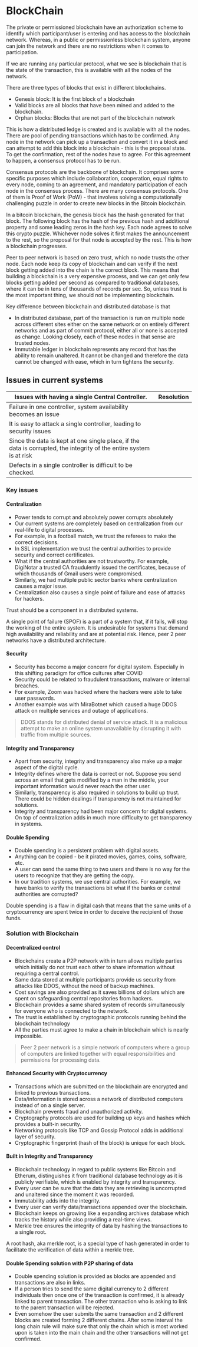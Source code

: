 # BlockChain

The private or permissioned blockchain have an authorization scheme to identify which participant/user is entering and has access to the blockchain network. Whereas, in a public or permissionless blockchain system, anyone can join the network and there are no restrictions when it comes to participation.

If we are running any particular protocol, what we see is blockchain that is the state of the transaction, this is available with all the nodes of the network.

There are three types of blocks that exist in different blockchains.
* Genesis block: It is the first block of a blockchain
* Valid blocks are all blocks that have been mined and added to the blockchain.
* Orphan blocks: Blocks that are not part of the blockchain network

This is how a distributed ledge is created and is available with all the nodes. There are pool of pending transactions which has to be confirmed. Any node in the network can pick up a transaction and convert it in a block and can attempt to add this block into a blockchain - this is the proposal state. To get the confirmation, rest of the nodes have to agree. For this agreement to happen, a consensus protocol has to be run.

Consensus protocols are the backbone of blockchain. It comprises some specific purposes which include collaboration, cooperation, equal rights to every node, coming to an agreement, and mandatory participation of each node in the consensus process. There are many consensus protocols. One of them is Proof of Work (PoW) - that involves solving a computationally challenging puzzle in order to create new blocks in the Bitcoin blockchain.

In a bitcoin blockchain, the genesis block has the hash generated for that block. The following block has the hash of the previous hash and additional property and some leading zeros in the hash key. Each node agrees to solve this crypto puzzle. Whichever node solves it first makes the announcement to the rest, so the proposal for that node is accepted by the rest. This is how a blockchain progresses.

Peer to peer network is based on zero trust, which no node trusts the other node. Each node keep its copy of blockchain and can verify if the next block getting added into the chain is the correct block. This means that building a blockchain is a very expensive process, and we can get only few blocks getting added per second as compared to traditional databases, where it can be in tens of thousands of records per sec. So, unless trust is the most important thing, we should not be implementing blockchain.

Key difference between blockchain and distributed database is that
* In distributed database, part of the transaction is run on multiple node across different sites either on the same network or on entirely different networks and as part of commit protocol, either all or none is accepted as change. Looking closely, each of these nodes in that sense are trusted nodes.
* Immutable ledger in blockchain represents any record that has the ability to remain unaltered. It cannot be changed and therefore the data cannot be changed with ease, which in turn tightens the security.

## Issues in current systems

| Issues with having a single Central Controller.                                                                     | Resolution |
|---------------------------------------------------------------------------------------------------------------------|------------|
| Failure in one controller, system availability becomes an issue                                                     ||
| It is easy to attack a single controller, leading to security issues                                                ||
| Since the data is kept at one single place, if the data is corrupted, the integrity of the entire system is at risk ||
| Defects in a single controller is difficult to be checked.                                                          ||

### Key issues

#### Centralization

* Power tends to corrupt and absolutely power corrupts absolutely
* Our current systems are completely based on centralization from our real-life to digital processes.
* For example, in a football match, we trust the referees to make the correct decisions.
* In SSL implementation we trust the central authorities to provide security and correct certificates.
* What if the central authorities are not trustworthy. For example, DigiNotar a trusted CA fraudulently issued the certificates, because of which thousands of Gmail users were compromised.
* Similarly, we had multiple public sector banks where centralization causes a major issue.
* Centralization also causes a single point of failure and ease of attacks for hackers.

Trust should be a component in a distributed systems.

A single point of failure (SPOF) is a part of a system that, if it fails, will stop the working of the entire system. It is undesirable for systems that demand high availability and reliability and are at potential risk. Hence, peer 2 peer networks have a distributed architecture.

#### Security

* Security has become a major concern for digital system. Especially in this shifting paradigm for office cultures after COVID
* Security could be related to fraudulent transactions, malware or internal breaches.
* For example, Zoom was hacked where the hackers were able to take user passwords.
* Another example was with MiraBotnet which caused a huge DDOS attack on multiple services and outage of applications.

> DDOS stands for distributed denial of service attack. It is a malicious attempt to make an online system unavailable by disrupting it with traffic from multiple sources.

#### Integrity and Transparency

* Apart from security, integrity and transparency also make up a major aspect of the digital cycle.
* Integrity defines where the data is correct or not. Suppose you send across an email that gets modified by a man in the middle, your important information would never reach the other user.
* Similarly, transparency is also required in solutions to build up trust. There could be hidden dealings if transparency is not maintained for solutions.
* Integrity and transparency had been major concern for digital systems. On top of centralization adds in much more difficulty to get transparency in systems.

#### Double Spending

* Double spending is a persistent problem with digital assets.
* Anything can be copied - be it pirated movies, games, coins, software, etc.
* A user can send the same thing to two users and there is no way for the users to recognize that they are getting the copy.
* In our tradition systems, we use central authorities. For example, we have banks to verify the transactions bit what if the banks or central authorities are corrupted?

Double spending is a flaw in digital cash that means that the same units of a cryptocurrency are spent twice in order to deceive the recipient of those funds.


### Solution with Blockchain

#### Decentralized control

* Blockchains create a P2P network with in turn allows multiple parties which initially do not trust each other to share information without requiring a central control.
* Same data stored at multiple participants provide us security from attacks like DDOS, without the need of backup machines.
* Cost savings are also provided as it saves billions of dollars which are spent on safeguarding central repositories from hackers.
* Blockchain provides a same shared system of records simultaneously for everyone who is connected to the network.
* The trust is established by cryptographic protocols running behind the blockchain technology
* All the parties must agree to make a chain in blockchain which is nearly impossible.

> Peer 2 peer network is a simple network of computers where a group of computers are linked together with equal responsibilities and permissions for processing data.

#### Enhanced Security with Cryptocurrency

* Transactions which are submitted on the blockchain are encrypted and linked to previous transactions.
* Data/information is stored across a network of distributed computers instead of on a single server.
* Blockchain prevents fraud and unauthorized activity.
* Cryptography protocols are used for building up keys and hashes which provides a built-in security.
* Networking protocols like TCP and Gossip Protocol adds in additional layer of security.
* Cryptographic fingerprint (hash of the block) is unique for each block.

#### Built in Integrity and Transparency

* Blockchain technology in regard to public systems like Bitcoin and Etherum, distinguishes it from traditional database technology as it is publicly verifiable, which is enabled by integrity and transparency.
* Every user can be sure that the data they are retrieving is uncorrupted and unaltered since the moment it was recorded.
* Immutability adds into the integrity.
* Every user can verify data/transactions appended over the blockchain.
* Blockchain keeps on growing like a expanding archives database which tracks the history while also providing a real-time views.
* Merkle tree ensures the integrity of data by hashing the transactions to a single root.

A root hash, aka merkle root, is a special type of hash generated in order to facilitate the verification of data within a merkle tree.

#### Double Spending solution with P2P sharing of data

* Double spending solution is provided as blocks are appended and transactions are also in links.
* If a person tries to send the same digital currency to 2 different individuals then once one of the transaction is confirmed, it is already linked to parent transaction. The other transaction who is asking to link to the parent transaction will be rejected.
* Even somehow the user submits the same transaction and 2 different blocks are created forming 2 different chains. After some interval the long chain rule will make sure that only the chain which is most worked upon is taken into the main chain and the other transactions will not get confirmed.